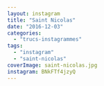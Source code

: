 ```yaml
---
layout: instagram
title: "Saint Nicolas"
date: "2016-12-03"
categories: 
  - "trucs-instagrammes"
tags: 
  - "instagram"
  - "saint-nicolas"
coverImage: saint-nicolas.jpg
instagram: BNkFTf4jzyQ
---
```

